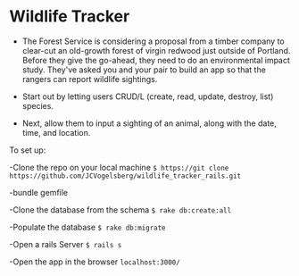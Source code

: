 Wildlife Tracker
=================

* The Forest Service is considering a proposal from a timber company to clear-cut an old-growth forest 
of virgin redwood just outside of Portland. Before they give the go-ahead, they need to do an environmental 
impact study. They've asked you and your pair to build an app so that the rangers can report wildlife sightings.

* Start out by letting users CRUD/L (create, read, update, destroy, list) species.
* Next, allow them to input a sighting of an animal, along with the date, time, and location.


To set up:

-Clone the repo on your local machine `$ https://git clone https://github.com/JCVogelsberg/wildlife_tracker_rails.git`

-bundle gemfile

-Clone the database from the schema `$ rake db:create:all`

-Populate the database `$ rake db:migrate`

-Open a rails Server `$ rails s`

-Open the app in the browser `localhost:3000/`
